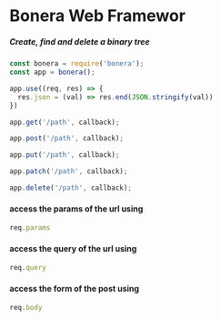 # Bonera Web Framewor

##### Create, find and delete a binary tree

```javascript
const bonera = require('bonera');
const app = bonera();

app.use((req, res) => {
  res.json = (val) => res.end(JSON.stringify(val))
})

app.get('/path', callback);

app.post('/path', callback);

app.put('/path', callback);

app.patch('/path', callback);

app.delete('/path', callback);


```

#### access the params of the url using 

```javascript
req.params
```


#### access the query of the url using 

```javascript
req.query
```


#### access the form of the post using 

```javascript
req.body
```